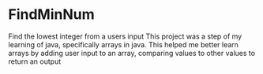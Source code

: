 # FindMinNum
Find the lowest integer from a users input
This project was a step of my learning of java, specifically arrays in java.
This helped me better learn arrays by adding user input to an array, comparing values to other values to return an output
